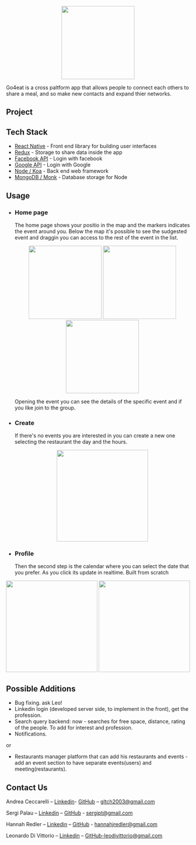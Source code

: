 <div align="center">
 <img width= "200px" src="go-for-eat/assets/logo_green@2x.png"></img>
</div>


Go4eat is a cross paltform app that allows people to connect each others to share a meal, and so make new contacts and expand thier networks.

## Project


## Tech Stack

* [React Native](https://facebook.github.io/react-native/.org/) - Front end library for building user interfaces
* [Redux](https://redux.js.org) - Storage to share data inside the app
* [Facebook API](https://developers.facebook.com) - Login with facebook
* [Google API](https://developers.google.com/identity/sign-in/web/sign-in) - Login with Google
* [Node / Koa](http://koajs.com/) - Back end web framework
* [MongoDB / Monk](https://github.com/Automattic/monk) - Database storage for Node

## Usage

* ### Home page
    The home page shows your positio in the map and the markers indicates the event around you.
    Below the map it's possible to see the sudgested event and draggin you can access to the rest of the event in the list.
    
    
    <div align="center">
     <img width= "200px" src="go-for-eat/assets/emptymap.png"></img>
     <img width= "200px" src="go-for-eat/assets/listopen.PNG"></img>
     <img width= "200px" src="go-for-eat/assets/map.PNG"></img>
    </div>
    
    Opening the event you can see the details of the specific event and if you like join to the group.
    
* ### Create
    If there's no events you are interested in you can create a new one selecting the restaurant the day and the hours. 
    
    <div align="center">
    <img width= "250px" src="go-for-eat/assets/create.PNG"></img>
    </div>
* ### Profile
    Then the second step is the calendar where you can select the date that you prefer. As you click its update in realtime. Built from scratch

 <div align="center">
   <img width= "250px" src="go-for-eat/assets/profile.PNG">
   </img><img width= "250px" src="go-for-eat/assets/rating.PNG"></img>
 </div>
 
## Possible Additions

* Bug fixing. ask Leo!
* Linkedin login (developed server side, to implement in the front), get the profession.
* Search query backend: now - searches for free space, distance, rating of the people. To add for interest and profession.
* Notifications.

or

* Restaurants manager platform that can add his restaurants and events - add an event section to have separate events(users) and meeting(restaurants).


## Contact Us

Andrea Ceccarelli – [Linkedin](https://www.linkedin.com/in/leonardo-di-vittorio-092679a6/)- [GitHub](https://github.com/Glitches) – gltch2003@gmail.com

Sergi Palau – [Linkedin](https://www.linkedin.com/in/leonardo-di-vittorio-092679a6/) – [GitHub](https://github.com/sergipt) - sergipt@gmail.com

Hannah Redler – [Linkedin](https://www.linkedin.com/in/leonardo-di-vittorio-092679a6/) – [GitHub](https://github.com/redspanner) - hannahjredler@gmail.com

Leonardo Di Vittorio – [Linkedin](https://www.linkedin.com/in/leonardo-di-vittorio-092679a6/) – [GitHub](https://github.com/Leon31)-leodivittorio@gmail.com
